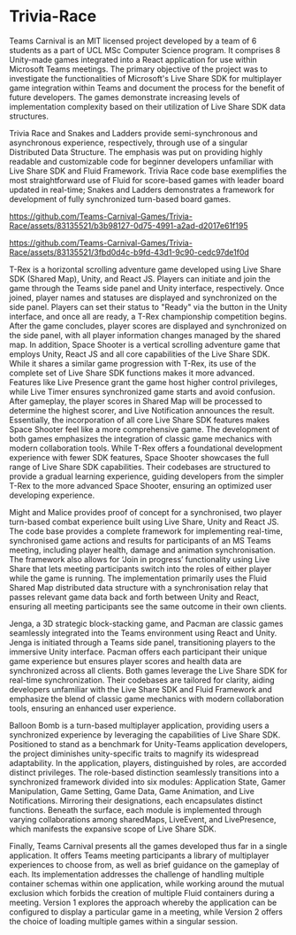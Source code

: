 # Trivia-Race
Teams Carnival is an MIT licensed project developed by a team of 6 students as a part of UCL MSc Computer Science program. It comprises 8 Unity-made games integrated into a React application for use within Microsoft Teams meetings. The primary objective of the project was to investigate the functionalities of Microsoft's Live Share SDK for multiplayer game integration within Teams and document the process for the benefit of future developers.  The games demonstrate increasing levels of implementation complexity based on their utilization of Live Share SDK data structures. 
  
Trivia Race and Snakes and Ladders provide semi-synchronous and asynchronous experience, respectively, through use of a singular Distributed Data Structure. The emphasis was put on providing highly readable and customizable code for beginner developers unfamiliar with Live Share SDK and Fluid Framework. Trivia Race code base exemplifies the most straightforward use of Fluid for score-based games with leader board updated in real-time; Snakes and Ladders demonstrates a framework for development of fully synchronized turn-based board games. 



https://github.com/Teams-Carnival-Games/Trivia-Race/assets/83135521/b3b98127-0d75-4991-a2ad-d2017e61f195



https://github.com/Teams-Carnival-Games/Trivia-Race/assets/83135521/3fbd0d4c-b9fd-43d1-9c90-cedc97de1f0d



T-Rex is a horizontal scrolling adventure game developed using Live Share SDK (Shared Map), Unity, and React JS. Players can initiate and join the game through the Teams side panel and Unity interface, respectively. Once joined, player names and statuses are displayed and synchronized on the side panel. Players can set their status to "Ready" via the button in the Unity interface, and once all are ready, a T-Rex championship competition begins. After the game concludes, player scores are displayed and synchronized on the side panel, with all player information changes managed by the shared map. In addition, Space Shooter is a vertical scrolling adventure game that employs Unity, React JS and all core capabilities of the Live Share SDK. While it shares a similar game progression with T-Rex, its use of the complete set of Live Share SDK functions makes it more advanced. Features like Live Presence grant the game host higher control privileges, while Live Timer ensures synchronized game starts and avoid confusion. After gameplay, the player scores in Shared Map will be processed to determine the highest scorer, and Live Notification announces the result. Essentially, the incorporation of all core Live Share SDK features makes Space Shooter feel like a more comprehensive game. The development of both games emphasizes the integration of classic game mechanics with modern collaboration tools. While T-Rex offers a foundational development experience with fewer SDK features, Space Shooter showcases the full range of Live Share SDK capabilities. Their codebases are structured to provide a gradual learning experience, guiding developers from the simpler T-Rex to the more advanced Space Shooter, ensuring an optimized user developing experience. 
 
Might and Malice provides proof of concept for a synchronised, two player turn-based combat experience built using Live Share, Unity and React JS. The code base provides a complete framework for implementing real-time, synchronised game actions and results for participants of an MS Teams meeting, including player health, damage and animation synchronisation. The framework also allows for ‘Join in progress’ functionality using Live Share that lets meeting participants switch into the roles of either player while the game is running. The implementation primarily uses the Fluid Shared Map distributed data structure with a synchronisation relay that passes relevant game data back and forth between Unity and React, ensuring all meeting participants see the same outcome in their own clients. 
 
Jenga, a 3D strategic block-stacking game, and Pacman are classic games seamlessly integrated into the Teams environment using React and Unity. Jenga is initiated through a Teams side panel, transitioning players to the immersive Unity interface. Pacman offers each participant their unique game experience but ensures player scores and health data are synchronized across all clients. Both games leverage the Live Share SDK for real-time synchronization. Their codebases are tailored for clarity, aiding developers unfamiliar with the Live Share SDK and Fluid Framework and emphasize the blend of classic game mechanics with modern collaboration tools, ensuring an enhanced user experience. 
  
 
 
Balloon Bomb is a turn-based multiplayer application, providing users a synchronized experience by  leveraging the capabilities of Live Share SDK. Positioned to stand as a benchmark for Unity-Teams application developers,  the project diminishes unity-specific traits to magnify its widespread adaptability. In the application, players, distinguished by roles, are accorded distinct privileges. The role-based distinction seamlessly transitions into a synchronized framework divided into six modules:  Application State, Gamer Manipulation, Game Setting, Game Data, Game Animation, and Live Notifications. Mirroring their designations, each encapsulates distinct functions. Beneath the surface, each module is implemented through varying collaborations among sharedMaps, LiveEvent, and LivePresence, which manifests the expansive scope of Live Share SDK. 
 
Finally, Teams Carnival presents all the games developed thus far in a single application. It offers Teams meeting participants a library of multiplayer experiences to choose from, as well as brief guidance on the gameplay of each. Its implementation addresses the challenge of handling multiple container schemas within one application, while working around the mutual exclusion which forbids the creation of multiple Fluid containers during a meeting. Version 1 explores the approach whereby the application can be configured to display a particular game in a meeting, while Version 2 offers the choice of loading multiple games within a singular session. 

